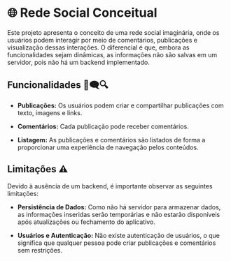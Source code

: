 # 🌐 Rede Social Conceitual

Este projeto apresenta o conceito de uma rede social imaginária, onde os usuários podem interagir por meio de comentários, publicações e visualização dessas interações. O diferencial é que, embora as funcionalidades sejam dinâmicas, as informações não são salvas em um servidor, pois não há um backend implementado.

## Funcionalidades 📝🗨️🔍

- **Publicações:** Os usuários podem criar e compartilhar publicações com texto, imagens e links.

- **Comentários:** Cada publicação pode receber comentários.

- **Listagem:** As publicações e comentários são listados de forma a proporcionar uma experiência de navegação pelos conteúdos.

## Limitações ⚠️

Devido à ausência de um backend, é importante observar as seguintes limitações:

- **Persistência de Dados:** Como não há servidor para armazenar dados, as informações inseridas serão temporárias e não estarão disponíveis após atualizações ou fechamento do aplicativo.

- **Usuários e Autenticação:** Não existe autenticação de usuários, o que significa que qualquer pessoa pode criar publicações e comentários sem restrições.


